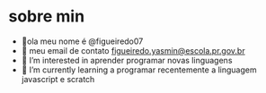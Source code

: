 # sobre min
-  👋ola meu nome é @figueiredo07
- 💯 meu email de contato figueiredo.yasmin@escola.pr.gov.br
- 👀 I’m interested in aprender programar novas linguagens
- 🌱 I’m currently learning a programar recentemente a linguagem javascript e scratch
